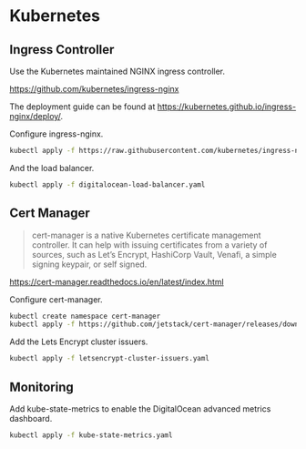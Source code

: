 # Kubernetes

## Ingress Controller

Use the Kubernetes maintained NGINX ingress controller.

https://github.com/kubernetes/ingress-nginx

The deployment guide can be found at https://kubernetes.github.io/ingress-nginx/deploy/.

Configure ingress-nginx.

```bash
kubectl apply -f https://raw.githubusercontent.com/kubernetes/ingress-nginx/master/deploy/static/mandatory.yaml
```

And the load balancer.

```bash
kubectl apply -f digitalocean-load-balancer.yaml
```

## Cert Manager

> cert-manager is a native Kubernetes certificate management controller. It can help with issuing certificates from a variety of sources, such as Let’s Encrypt, HashiCorp Vault, Venafi, a simple signing keypair, or self signed.

https://cert-manager.readthedocs.io/en/latest/index.html

Configure cert-manager.

```bash
kubectl create namespace cert-manager
kubectl apply -f https://github.com/jetstack/cert-manager/releases/download/v0.11.0/cert-manager.yaml
```

Add the Lets Encrypt cluster issuers.

```bash
kubectl apply -f letsencrypt-cluster-issuers.yaml
```

## Monitoring

Add kube-state-metrics to enable the DigitalOcean advanced metrics dashboard.

```bash
kubectl apply -f kube-state-metrics.yaml
```